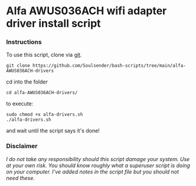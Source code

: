 # Alfa AWUS036ACH wifi adapter driver install script

 ### **Instructions**
 To use this script, clone via [git](https://www.tutorialspoint.com/how-to-install-git-on-linux).
```
git clone https://github.com/Soulsender/bash-scripts/tree/main/alfa-AWUS036ACH-drivers
```
cd into the folder

```
cd alfa-AWUS036ACH-drivers/
```
to execute:
```
sudo chmod +x alfa-drivers.sh 
./alfa-drivers.sh
```
and wait until the script says it's done!

### **Disclaimer**

 *I do not take any responsibility should this script damage your system. Use at your own risk. You should know roughly what a superuser script is doing on your computer. I've added notes in the script file but you should not need these.*
